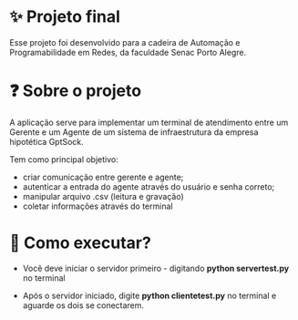 # ✨ Projeto final

Esse projeto foi desenvolvido para a cadeira de Automação e Programabilidade em Redes, da faculdade Senac Porto Alegre.

# ❓ Sobre o projeto

A aplicação serve para implementar um terminal de atendimento entre um Gerente e um Agente de um
sistema de infraestrutura da empresa hipotética GptSock.

Tem como principal objetivo:
- criar comunicação entre gerente e agente;
- autenticar a entrada do agente através do usuário e senha correto;
- manipular arquivo .csv (leitura e gravação)
- coletar informações através do terminal


# 🏁 Como executar?

- Você deve iniciar o servidor primeiro - digitando **python servertest.py** no terminal

- Após o servidor iniciado, digite **python clientetest.py** no terminal e aguarde os dois se conectarem.